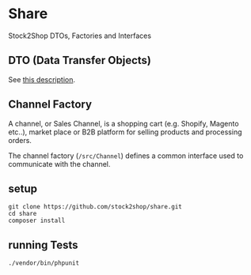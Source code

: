 # Share

Stock2Shop DTOs, Factories and Interfaces

## DTO (Data Transfer Objects)

See [this description](https://martinfowler.com/eaaCatalog/dataTransferObject.html).


## Channel Factory

A channel, or Sales Channel, is a shopping cart (e.g. Shopify, Magento etc..), 
market place or B2B platform for selling products and processing orders.

The channel factory (`/src/Channel`) defines a common interface used to communicate with the channel.


## setup

```
git clone https://github.com/stock2shop/share.git
cd share
composer install
```

## running Tests
```
./vendor/bin/phpunit
```
